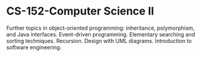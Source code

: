 # CS-152-Computer Science II
Further topics in object-oriented programming: inheritance, polymorphism, and Java interfaces. Event-driven programming. Elementary searching and sorting techniques. Recursion. Design with UML diagrams. Introduction to software engineering.
